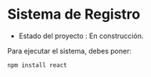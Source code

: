 <h1> Sistema de Registro </h1>

- Estado del proyecto : En construcción.

Para ejecutar el sistema, debes poner:

```npm install react```
